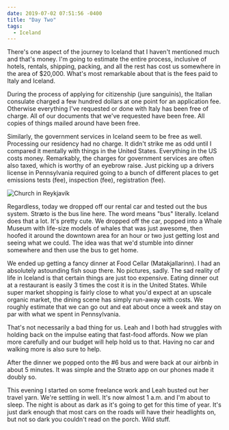 ```yaml
---
date: 2019-07-02 07:51:56 -0400
title: "Day Two"
tags:
  - Iceland
---
```


There's one aspect of the journey to Iceland that I haven't mentioned
much and that's money. I'm going to estimate the entire process, inclusive
of hotels, rentals, shipping, packing, and all the rest has cost us
somewhere in the area of $20,000. What's most remarkable about that is the
fees paid to Italy and Iceland.

During the process of applying for citizenship (jure sanguinis), the
Italian consulate charged a few hundred dollars at one point for an
application fee. Otherwise everything I've requested or done with Italy
has been free of charge. All of our documents that we've requested have
been free. All copies of things mailed around have been free.

Similarly, the government services in Iceland seem to be free as well.
Processing our residency had no charge. It didn't strike me as odd until
I compared it mentally with things in the United States. Everything in the
US costs money. Remarkably, the charges for government services are often
also taxed, which is worthy of an eyebrow raise. Just picking up
a drivers license in Pennsylvania required going to a bunch of different
places to get emissions tests (fee), inspection (fee), registration (fee).

![Church in Reykjavík](//blog.tomasino.org/images/church-in-reykjavik.jpg)

Regardless, today we dropped off our rental car and tested out the bus
system. Stræto is the bus line here. The word means "bus" literally.
Iceland does that a lot. It's pretty cute. We dropped off the car, popped
into a Whale Museum with life-size models of whales that was just awesome,
then hoofed it around the downtown area for an hour or two just getting
lost and seeing what we could. The idea was that we'd stumble into dinner
somewhere and then use the bus to get home.

We ended up getting a fancy dinner at Food Cellar (Matakjallarinn). I had
an absolutely astounding fish soup there. No pictures, sadly. The sad
reality of life in Iceland is that certain things are just too expensive.
Eating dinner out at a restaurant is easily 3 times the cost it is in the
United States. While super market shopping is fairly close to what you'd
expect at an upscale organic market, the dining scene has simply run-away
with costs. We roughly estimate that we can go out and eat about once
a week and stay on par with what we spent in Pennsylvania.

That's not necessarily a bad thing for us. Leah and I both had struggles
with holding back on the impulse eating that fast-food affords. Now we
plan more carefully and our budget will help hold us to that. Having no
car and walking more is also sure to help.

After the dinner we popped onto the #6 bus and were back at our airbnb in
about 5 minutes. It was simple and the Stræto app on our phones made it
doubly so.

This evening I started on some freelance work and Leah busted out her
travel yarn. We're settling in well. It's now almost 1 a.m. and I'm about
to sleep. The night is about as dark as it's going to get for this time of
year. It's just dark enough that most cars on the roads will have their
headlights on, but not so dark you couldn't read on the porch. Wild stuff.

<!--  vim: set shiftwidth=4 tabstop=4 expandtab: -->

